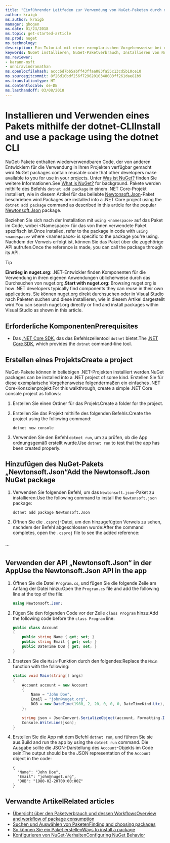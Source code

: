 ```yaml
---
title: "Einführender Leitfaden zur Verwendung von NuGet-Paketen durch die dotnet-CLI | Microsoft-Dokumentation"
author: kraigb
ms.author: kraigb
manager: ghogen
ms.date: 01/23/2018
ms.topic: get-started-article
ms.prod: nuget
ms.technology: 
description: Ein Tutorial mit einer exemplarischen Vorgehensweise bei der Installation und Verwendung eines NuGet-Pakets in einem .NET Core-Projekt.
keywords: NuGet installieren, NuGet-Paketverbrauch, Installieren von NuGet-Paketen, NuGet-Paketverweise, Verwenden von NuGet-Paketen
ms.reviewer:
- karann-msft
- unniravindranathan
ms.openlocfilehash: accc6d7bb5abff43ffaa083fa55c13cd5b10ce10
ms.sourcegitcommit: 8f26d10bdf256f72962010348083ff261dae81b9
ms.translationtype: HT
ms.contentlocale: de-DE
ms.lasthandoff: 03/08/2018
---
```

# <a name="install-and-use-a-package-using-the-dotnet-cli"></a><span data-ttu-id="e6834-104">Installieren und Verwenden eines Pakets mithilfe der dotnet-CLI</span><span class="sxs-lookup"><span data-stu-id="e6834-104">Install and use a package using the dotnet CLI</span></span>

<span data-ttu-id="e6834-105">NuGet-Pakete enthalten wiederverwendbaren Code, der von anderen Entwicklern für die Verwendung in Ihren Projekten verfügbar gemacht wird.</span><span class="sxs-lookup"><span data-stu-id="e6834-105">NuGet packages contain reusable code that other developers make available to you for use in your projects.</span></span> <span data-ttu-id="e6834-106">Unter [Was ist NuGet?](../What-is-NuGet.md) finden Sie weitere Informationen.</span><span class="sxs-lookup"><span data-stu-id="e6834-106">See [What is NuGet?](../What-is-NuGet.md) for background.</span></span> <span data-ttu-id="e6834-107">Pakete werden mithilfe des Befehls `dotnet add package` in einem .NET Core-Projekt installiert, wie in diesem Artikel für das beliebte [Newtonsoft.Json](https://www.nuget.org/packages/Newtonsoft.Json/)-Paket beschrieben wird.</span><span class="sxs-lookup"><span data-stu-id="e6834-107">Packages are installed into a .NET Core project using the `dotnet add package` command as described in this article for the popular [Newtonsoft.Json](https://www.nuget.org/packages/Newtonsoft.Json/) package.</span></span>

<span data-ttu-id="e6834-108">Beziehen Sie sich nach der Installation mit `using <namespace>` auf das Paket im Code, wobei \<Namespace\> für das von Ihnen verwendete Paket spezifisch ist.</span><span class="sxs-lookup"><span data-stu-id="e6834-108">Once installed, refer to the package in code with `using <namespace>` where \<namespace\> is specific to the package you're using.</span></span> <span data-ttu-id="e6834-109">Nachdem der Verweis erfolgt ist, können Sie das Paket über die zugehörige API aufrufen.</span><span class="sxs-lookup"><span data-stu-id="e6834-109">Once the reference is made, you can call the package through its API.</span></span>

> [!Tip]
> <span data-ttu-id="e6834-110">**Einstieg in nuget.org**: .NET-Entwickler finden Komponenten für die Verwendung in ihren eigenen Anwendungen üblicherweise durch das Durchsuchen von nuget.org.</span><span class="sxs-lookup"><span data-stu-id="e6834-110">**Start with nuget.org**: Browsing nuget.org is how .NET developers typically find components they can reuse in their own applications.</span></span> <span data-ttu-id="e6834-111">Sie können nuget.org direkt durchsuchen oder in Visual Studio nach Paketen suchen und diese installieren, wie in diesem Artikel dargestellt wird.</span><span class="sxs-lookup"><span data-stu-id="e6834-111">You can search nuget.org directly or find and install packages within Visual Studio as shown in this article.</span></span>

## <a name="prerequisites"></a><span data-ttu-id="e6834-112">Erforderliche Komponenten</span><span class="sxs-lookup"><span data-stu-id="e6834-112">Prerequisites</span></span>

- <span data-ttu-id="e6834-113">Das [.NET Core SDK](https://www.microsoft.com/net/download/), das das Befehlszeilentool `dotnet` bietet.</span><span class="sxs-lookup"><span data-stu-id="e6834-113">The [.NET Core SDK](https://www.microsoft.com/net/download/), which provides the `dotnet` command-line tool.</span></span>

## <a name="create-a-project"></a><span data-ttu-id="e6834-114">Erstellen eines Projekts</span><span class="sxs-lookup"><span data-stu-id="e6834-114">Create a project</span></span>

<span data-ttu-id="e6834-115">NuGet-Pakete können in beliebigen .NET-Projekten installiert werden.</span><span class="sxs-lookup"><span data-stu-id="e6834-115">NuGet packages can be installed into a .NET project of some kind.</span></span> <span data-ttu-id="e6834-116">Erstellen Sie für diese exemplarische Vorgehensweise folgendermaßen ein einfaches .NET Core-Konsolenprojekt:</span><span class="sxs-lookup"><span data-stu-id="e6834-116">For this walkthrough, create a simple .NET Core console project as follows:</span></span>

1. <span data-ttu-id="e6834-117">Erstellen Sie einen Ordner für das Projekt.</span><span class="sxs-lookup"><span data-stu-id="e6834-117">Create a folder for the project.</span></span>

1. <span data-ttu-id="e6834-118">Erstellen Sie das Projekt mithilfe des folgenden Befehls:</span><span class="sxs-lookup"><span data-stu-id="e6834-118">Create the project using the following command:</span></span>

    ```cli
    dotnet new console
    ```

1. <span data-ttu-id="e6834-119">Verwenden Sie den Befehl `dotnet run`, um zu prüfen, ob die App ordnungsgemäß erstellt wurde.</span><span class="sxs-lookup"><span data-stu-id="e6834-119">Use `dotnet run` to test that the app has been created properly.</span></span>

## <a name="add-the-newtonsoftjson-nuget-package"></a><span data-ttu-id="e6834-120">Hinzufügen des NuGet-Pakets „Newtonsoft.Json“</span><span class="sxs-lookup"><span data-stu-id="e6834-120">Add the Newtonsoft.Json NuGet package</span></span>

1. <span data-ttu-id="e6834-121">Verwenden Sie folgenden Befehl, um das `Newtonsoft.json`-Paket zu installieren:</span><span class="sxs-lookup"><span data-stu-id="e6834-121">Use the following command to install the `Newtonsoft.json` package:</span></span>

    ```cli
    dotnet add package Newtonsoft.Json
    ```

1. <span data-ttu-id="e6834-122">Öffnen Sie die `.csproj`-Datei, um den hinzugefügten Verweis zu sehen, nachdem der Befehl abgeschlossen wurde:</span><span class="sxs-lookup"><span data-stu-id="e6834-122">After the command completes, open the `.csproj` file to see the added reference:</span></span>

    ```xml
  <ItemGroup>
    <PackageReference Include="Newtonsoft.Json" Version="10.0.3" />
  </ItemGroup>
    ```

## <a name="use-the-newtonsoftjson-api-in-the-app"></a><span data-ttu-id="e6834-123">Verwenden der API „Newtonsoft.Json“ in der App</span><span class="sxs-lookup"><span data-stu-id="e6834-123">Use the Newtonsoft.Json API in the app</span></span>

1. <span data-ttu-id="e6834-124">Öffnen Sie die Datei `Program.cs`, und fügen Sie die folgende Zeile am Anfang der Datei hinzu:</span><span class="sxs-lookup"><span data-stu-id="e6834-124">Open the `Program.cs` file and add the following line at the top of the file:</span></span>

    ```cs
    using Newtonsoft.Json;
    ```

1. <span data-ttu-id="e6834-125">Fügen Sie den folgenden Code vor der Zeile `class Program` hinzu:</span><span class="sxs-lookup"><span data-stu-id="e6834-125">Add the following code before the `class Program` line:</span></span>

    ```cs
    public class Account
    {
        public string Name { get; set; }
        public string Email { get; set; }
        public DateTime DOB { get; set; }
    }
    ```

1. <span data-ttu-id="e6834-126">Ersetzen Sie die `Main`-Funktion durch den folgendes:</span><span class="sxs-lookup"><span data-stu-id="e6834-126">Replace the `Main` function with the following:</span></span>

    ```cs
    static void Main(string[] args)
    {
        Account account = new Account
        {
            Name = "John Doe",
            Email = "john@nuget.org",
            DOB = new DateTime(1980, 2, 20, 0, 0, 0, DateTimeKind.Utc),
        };

        string json = JsonConvert.SerializeObject(account, Formatting.Indented);
        Console.WriteLine(json);
    }
    ```

1. <span data-ttu-id="e6834-127">Erstellen Sie die App mit dem Befehl `dotnet run`, und führen Sie sie aus.</span><span class="sxs-lookup"><span data-stu-id="e6834-127">Build and run the app by using the `dotnet run` command.</span></span> <span data-ttu-id="e6834-128">Die Ausgabe sollte die JSON-Darstellung des `Account`-Objekts im Code sein:</span><span class="sxs-lookup"><span data-stu-id="e6834-128">The output should be the JSON representation of the `Account` object in the code:</span></span>

    ```output
    {
      "Name": "John Doe",
      "Email": "john@nuget.org",
      "DOB": "1980-02-20T00:00:00Z"
    }
    ```

## <a name="related-articles"></a><span data-ttu-id="e6834-129">Verwandte Artikel</span><span class="sxs-lookup"><span data-stu-id="e6834-129">Related articles</span></span>

- [<span data-ttu-id="e6834-130">Übersicht über den Paketverbrauch und dessen Workflows</span><span class="sxs-lookup"><span data-stu-id="e6834-130">Overview and workflow of package consumption</span></span>](../consume-packages/overview-and-workflow.md)
- [<span data-ttu-id="e6834-131">Suchen und Auswählen von Paketen</span><span class="sxs-lookup"><span data-stu-id="e6834-131">Finding and choosing packages</span></span>](../consume-packages/finding-and-choosing-packages.md)
- [<span data-ttu-id="e6834-132">So können Sie ein Paket erstellen</span><span class="sxs-lookup"><span data-stu-id="e6834-132">Ways to install a package</span></span>](../consume-packages/ways-to-install-a-package.md)
- [<span data-ttu-id="e6834-133">Konfigurieren von NuGet-Verhalten</span><span class="sxs-lookup"><span data-stu-id="e6834-133">Configuring NuGet Behavior</span></span>](../consume-packages/configuring-nuget-behavior.md)
